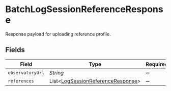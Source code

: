 # BatchLogSessionReferenceResponse

Response payload for uploading reference profile.


## Fields

| Field                                                                                   | Type                                                                                    | Required                                                                                | Description                                                                             |
| --------------------------------------------------------------------------------------- | --------------------------------------------------------------------------------------- | --------------------------------------------------------------------------------------- | --------------------------------------------------------------------------------------- |
| `observatoryUrl`                                                                        | *String*                                                                                | :heavy_minus_sign:                                                                      | N/A                                                                                     |
| `references`                                                                            | List<[LogSessionReferenceResponse](../../models/shared/LogSessionReferenceResponse.md)> | :heavy_minus_sign:                                                                      | N/A                                                                                     |